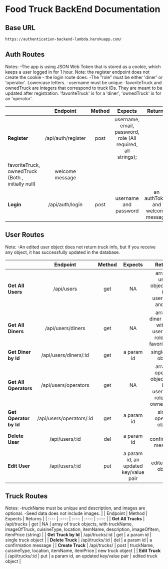 # Food Truck BackEnd Documentation

## Base URL
```
https://authentication-backend-lambda.herokuapp.com/
```


## Auth Routes
Notes: 
-The app is using JSON Web Token that is stored as a cookie, which keeps a user logged in for 1 hour. Note: the register endpoint does not create the cookie - the login route does.
-The "role" must be either 'diner' or 'operator'. Lowercase letters.
-username must be unique
-favoriteTruck and ownedTruck are integers that correspond to truck IDs. They are meant to be updated after registration. 'favoriteTruck' is for a 'diner', 'ownedTruck' is for an 'operator'.

|       | Endpoint | Method |  Expects | Returns |
| :--- |   :---:  |  :---: |   :---:  | :---: |
| **Register**  | /api/auth/register  | post | username, email, password, role (All required, all strings); 
favoriteTruck, ownedTruck (Both , initially null) | welcome message  |
| **Login**  | /api/auth/login  | post | username and password  | an authToken and welcome message  |


## User Routes
Note: 
-An edited user object does not return truck info, but if you receive any object, it has successfully updated in the database.

|       | Endpoint | Method |  Expects | Returns |
| :--- |   :---:  |  :---: |   :---:  | :---: |
| **Get All Users**  | /api/users  | get  | NA  | array of users objects with id, username, and role |
| **Get All Diners**  | /api/users/diners  | get  | NA  | array of diner objects with id, username, role, and favoriteTruck |
| **Get Diner by Id**  | /api/users/diners/:id | get  | a param id | single diner object |
| **Get All Operators**  | /api/users/operators  | get  | NA | array of operator objects with id, username, role, and ownedTruck |
| **Get Operator by Id**  | /api/users/operators/:id | get  | a param id  | single operator object  |
| **Delete User**  | /api/users/:id  | del | a param id  | a confirmation message  |
| **Edit User**  | /api/users/:id | put | a param id, an updated key/value pair  | edited User object |


## Truck Routes
Notes: 
-truckName must be unique and description, and images are optional.
-Seed data does not include images.
|       | Endpoint | Method |  Expects | Returns |
| :--- |   :---:  |  :---: |   :---:  | :---: |
| **Get All Trucks**  | /api/trucks  | get  | NA  | array of truck objects, with truckName, imageOfTruck, cuisineType, 
location, itemName, description, imageOfItem, itemPrice (string)  |
| **Get Truck by Id**  | /api/trucks/:id  | get  | a param id  | single truck object  |
| **Delete Truck**  | /api/trucks/:id  | del | a param id  | a confirmation message  |
| **Create Truck**  | /api/trucks/ | post | truckName, cuisineType, location, itemName, itemPrice | new truck object  |
| **Edit Truck**  | /api/trucks/:id | put | a param id, an updated key/value pair  | edited truck object  |

